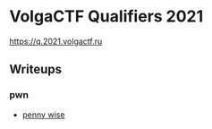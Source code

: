 # VolgaCTF Qualifiers 2021

https://q.2021.volgactf.ru

## Writeups

### pwn

 - [penny wise](./pwn/pennywise)

